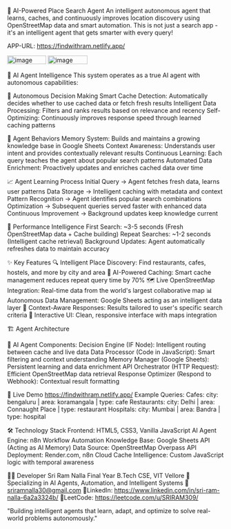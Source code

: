 🤖 AI-Powered Place Search Agent
An intelligent autonomous agent that learns, caches, and continuously improves location discovery using OpenStreetMap data and smart automation.
This is not just a search app - it's an intelligent agent that gets smarter with every query!

APP-URL: https://findwithram.netlify.app/

<img width="90" height="20" alt="image" src="https://github.com/user-attachments/assets/7482aa76-d9ca-45db-92ef-ea8494d53fe9" />

<img width="92" height="20" alt="image" src="https://github.com/user-attachments/assets/6f8d20b8-a411-4238-a489-03ecf0b65928" />

🧠 AI Agent Intelligence
This system operates as a true AI agent with autonomous capabilities:

🔄 Autonomous Decision Making
Smart Cache Detection: Automatically decides whether to use cached data or fetch fresh results
Intelligent Data Processing: Filters and ranks results based on relevance and recency
Self-Optimizing: Continuously improves response speed through learned caching patterns

🎯 Agent Behaviors
Memory System: Builds and maintains a growing knowledge base in Google Sheets
Context Awareness: Understands user intent and provides contextually relevant results
Continuous Learning: Each query teaches the agent about popular search patterns
Automated Data Enrichment: Proactively updates and enriches cached data over time

📈 Agent Learning Process
Initial Query → Agent fetches fresh data, learns user patterns
Data Storage → Intelligent caching with metadata and context
Pattern Recognition → Agent identifies popular search combinations
Optimization → Subsequent queries served faster with enhanced data
Continuous Improvement → Background updates keep knowledge current

🚀 Performance Intelligence
First Search: ~3-5 seconds (Fresh OpenStreetMap data + Cache building)
Repeat Searches: ~1-2 seconds (Intelligent cache retrieval)
Background Updates: Agent automatically refreshes data to maintain accuracy

✨ Key Features
🔍 Intelligent Place Discovery: Find restaurants, cafes, hostels, and more by city and area
🧠 AI-Powered Caching: Smart cache management reduces repeat query time by 70%
🗺️ Live OpenStreetMap Integration: Real-time data from the world's largest collaborative map
📊 Autonomous Data Management: Google Sheets acting as an intelligent data layer
🎯 Context-Aware Responses: Results tailored to user's specific search criteria
📱 Interactive UI: Clean, responsive interface with maps integration

🏗️ Agent Architecture

🤖 AI Agent Components:
Decision Engine (IF Node): Intelligent routing between cache and live data
Data Processor (Code in JavaScript): Smart filtering and context understanding
Memory Manager (Google Sheets): Persistent learning and data enrichment
API Orchestrator (HTTP Request): Efficient OpenStreetMap data retrieval
Response Optimizer (Respond to Webhook): Contextual result formatting

🚀 Live Demo
https://findwithram.netlify.app/
Example Queries:
Cafes: city: bengaluru | area: koramangala | type: cafe
Restaurants: city: Delhi | area: Connaught Place | type: restaurant
Hospitals: city: Mumbai | area: Bandra | type: hospital

🛠️ Technology Stack
Frontend: HTML5, CSS3, Vanilla JavaScript
AI Agent Engine: n8n Workflow Automation
Knowledge Base: Google Sheets API (Acting as AI Memory)
Data Source: OpenStreetMap Overpass API
Deployment: Render.com, n8n Cloud
Cache Intelligence: Custom JavaScript logic with temporal awareness

👨‍💻 Developer
Sri Ram Nalla
Final Year B.Tech CSE, VIT Vellore
🎯 Specializing in AI Agents, Automation, and Intelligent Systems
📧 sriramnalla30@gmail.com
🔗LinkedIn: https://www.linkedin.com/in/sri-ram-nalla-6a2a3324b/
🔗LeetCode: https://leetcode.com/u/SRIRAM309/

"Building intelligent agents that learn, adapt, and optimize to solve real-world problems autonomously."

